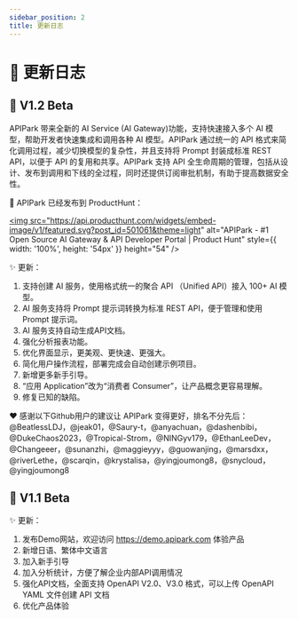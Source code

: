 ```yaml
---
sidebar_position: 2
title: 更新日志
---
```


# 📜 更新日志

## 🎉 V1.2 Beta

APIPark 带来全新的 AI Service (AI Gateway)功能，支持快速接入多个 AI 模型，帮助开发者快速集成和调用各种 AI 模型。APIPark 通过统一的 API 格式来简化调用过程，减少切换模型的复杂性，并且支持将 Prompt 封装成标准 REST API，以便于 API 的复用和共享。APIPark 支持 API 全生命周期的管理，包括从设计、发布到调用和下线的全过程，同时还提供订阅审批机制，有助于提高数据安全性。

🦄 APIPark 已经发布到 ProductHunt：

<a href="https://www.producthunt.com/posts/apipark?embed=true&utm_source=badge-featured&utm_medium=badge&utm_souce=badge-apipark" target="_blank" rel="noopener"><img src="https://api.producthunt.com/widgets/embed-image/v1/featured.svg?post_id=501061&theme=light" alt="APIPark - &#0035;1&#0032;Open&#0032;Source&#0032;AI&#0032;Gateway&#0032;&#0038;&#0032;API&#0032;Developer&#0032;Portal | Product Hunt" style={{ width: '100%', height: '54px' }}  height="54" /></a>


✨ 更新：
1. 支持创建 AI 服务，使用格式统一的聚合 API （Unified API）接入 100+ AI 模型。
2. AI 服务支持将 Prompt 提示词转换为标准 REST API，便于管理和使用 Prompt 提示词。
3. AI 服务支持自动生成API文档。
4. 强化分析报表功能。
5. 优化界面显示，更美观、更快速、更强大。
6. 简化用户操作流程，部署完成会自动创建示例项目。
7. 新增更多新手引导。
8. “应用 Application”改为“消费者 Consumer”，让产品概念更容易理解。
9. 修复已知的缺陷。

❤️ 感谢以下Github用户的建议让 APIPark 变得更好，排名不分先后：@BeatlessLDJ，@jeak01，@Saury-t，@anyachuan，@dashenbibi，@DukeChaos2023，@Tropical-Strom，@NINGyv179，@EthanLeeDev，@Changeeer，@sunanzhi，@maggieyyy，@guowanjing，@marsdxx，@riverLethe，@scarqin，@krystalisa，@yingjoumong8，@snycloud，@yingjoumong8


## 🎉 V1.1 Beta

✨ 更新：
1. 发布Demo网站，欢迎访问 https://demo.apipark.com 体验产品
2. 新增日语、繁体中文语言
3. 加入新手引导
4. 加入分析统计，方便了解企业内部API调用情况
5. 强化API文档，全面支持 OpenAPI V2.0、V3.0 格式，可以上传 OpenAPI YAML 文件创建 API 文档
6. 优化产品体验